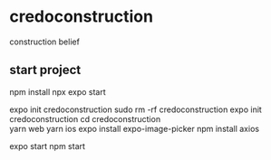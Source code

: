 # credoconstruction
construction belief

## start project 
npm install
npx expo start

expo init credoconstruction
sudo rm -rf credoconstruction
expo init credoconstruction
cd credoconstruction    
yarn web
yarn ios
expo install expo-image-picker
npm install axios

expo start
npm start


